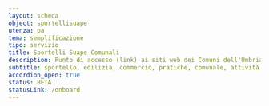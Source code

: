 ```yaml
---
layout: scheda
object: sportellisuape
utenza: pa
tema: semplificazione
tipo: servizio
title: Sportelli Suape Comunali
description: Punto di accesso (link) ai siti web dei Comuni dell'Umbria dove sono pubblicate informazioni riguardanti gli Sportelli SUAPE
subtitle: sportello, edilizia, commercio, pratiche, comunale, attività produttive
accordion_open: true
status: BETA
statusLink: /onboard
---
```

